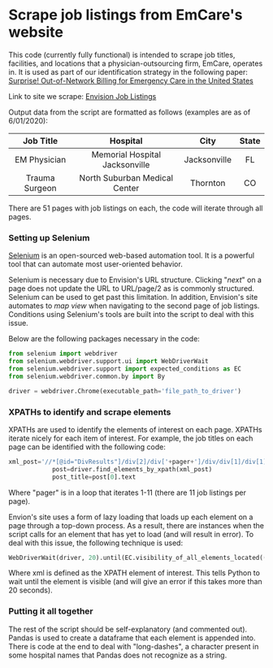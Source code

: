 # Scrape job listings from EmCare's website
This code (currently fully functional) is intended to scrape job titles, facilities, and locations that a physician-outsourcing firm, EmCare, operates in. It is used as part of our identification strategy in the following paper: [Surprise! Out-of-Network Billing for Emergency Care in the United States](https://www.journals.uchicago.edu/doi/abs/10.1086/708819)

Link to site we scrape: [Envision Job Listings](https://www.envisionphysicianservices.com/find-a-career/clinical-job-search?positiontype=225180003#JobList)

Output data from the script are formatted as follows (examples are as of 6/01/2020):

| Job Title  | Hospital | City | State |
| :---: | :---: | :---: | :---: |
| EM Physician  | Memorial Hospital Jacksonville  | Jacksonville  | FL  |
| Trauma Surgeon  | North Suburban Medical Center  | Thornton  | CO  |

There are 51 pages with job listings on each, the code will iterate through all pages.

### Setting up Selenium
[Selenium](https://selenium-python.readthedocs.io/) is an open-sourced web-based automation tool. It is a powerful tool that can automate most user-oriented behavior.

Selenium is necessary due to Envision's URL structure. Clicking "*next*" on a page does not update the URL to URL/page/2 as is commonly structured. Selenium can be used to get past this limitation. In addition, Envision's site automates to *map view* when navigating to the second page of job listings. Conditions using Selenium's tools are built into the script to deal with this issue.

Below are the following packages necessary in the code:

```python
from selenium import webdriver
from selenium.webdriver.support.ui import WebDriverWait
from selenium.webdriver.support import expected_conditions as EC
from selenium.webdriver.common.by import By

driver = webdriver.Chrome(executable_path='file_path_to_driver')
```

### XPATHs to identify and scrape elements
XPATHs are used to identify the elements of interest on each page. XPATHs iterate nicely for each item of interest. For example, the job titles on each page can be identified with the following code:

```python
xml_post='//*[@id="DivResults"]/div[2]/div['+pager+']/div/div[1]/div[1]/div'
            post=driver.find_elements_by_xpath(xml_post)
            post_title=post[0].text
```
Where "pager" is in a loop that iterates 1-11 (there are 11 job listings per page). 

Envion's site uses a form of lazy loading that loads up each element on a page through a top-down process. As a result, there are instances when the script calls for an element that has yet to load (and will result in error). To deal with this issue, the following technique is used:

```python
WebDriverWait(driver, 20).until(EC.visibility_of_all_elements_located((By.XPATH,xml)))
```
Where xml is defined as the XPATH element of interest. This tells Python to wait until the element is visible (and will give an error if this takes more than 20 seconds).

### Putting it all together
The rest of the script should be self-explanatory (and commented out). Pandas is used to create a dataframe that each element is appended into. There is code at the end to deal with "long-dashes", a character present in some hospital names that Pandas does not recognize as a string. 
